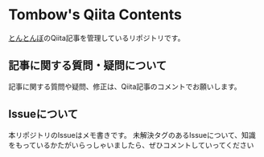 # Tombow's Qiita Contents
[とんとんぼ](https://twitter.com/Ktombow1110)のQiita記事を管理しているリポジトリです。

## 記事に関する質問・疑問について
記事に関する質問や疑問、修正は、Qiita記事のコメントでお願いします。

## Issueについて
本リポジトリのIssueはメモ書きです。
未解決タグのあるIssueについて、知識をもっているかたがいらっしゃいましたら、ぜひコメントしていってください
